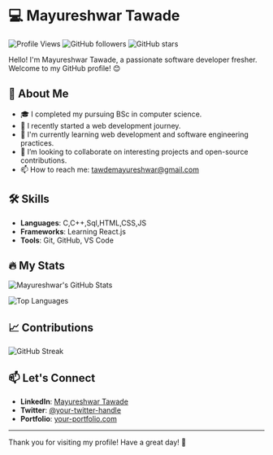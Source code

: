 # 💻 Mayureshwar Tawade

![Profile Views](https://komarev.com/ghpvc/?username=mayureshwartawade&color=blueviolet)
![GitHub followers](https://img.shields.io/github/followers/mayureshwartawade?label=Follow&style=social)
![GitHub stars](https://img.shields.io/github/stars/mayureshwartawade?affiliations=OWNER%2CCOLLABORATOR&style=social)

Hello! I'm Mayureshwar Tawade, a passionate software developer fresher. Welcome to my GitHub profile! 😊

## 🚀 About Me

- 🎓 I completed my pursuing BSc in computer science.
- 💼 I recently started a web development journey.
- 🌱 I'm currently learning web development and software engineering practices.
- 👯 I’m looking to collaborate on interesting projects and open-source contributions.
- 📫 How to reach me: tawdemayureshwar@gmail.com

## 🛠️ Skills

- **Languages**: C,C++,Sql,HTML,CSS,JS
- **Frameworks**: Learning React.js
- **Tools**: Git, GitHub, VS Code 

## 🔥 My Stats

![Mayureshwar's GitHub Stats](https://github-readme-stats.vercel.app/api?username=your-username&show_icons=true&theme=radical)

![Top Languages](https://github-readme-stats.vercel.app/api/top-langs/?username=your-username&layout=compact&theme=radical)

## 📈 Contributions

![GitHub Streak](https://github-readme-streak-stats.herokuapp.com/?user=your-username&theme=radical)

## 📫 Let's Connect

- **LinkedIn**: [Mayureshwar Tawade](https://www.linkedin.com/in//)
- **Twitter**: [@your-twitter-handle](https://twitter.com/)
- **Portfolio**: [your-portfolio.com](https://your-portfolio.com)

---

Thank you for visiting my profile! Have a great day! 🌟
